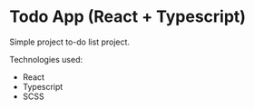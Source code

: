# Todo App (React + Typescript)

Simple project to-do list project.

Technologies used:

- React
- Typescript
- SCSS

